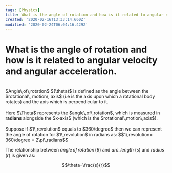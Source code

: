 ```yaml
---
tags: [Physics]
title: What is the angle of rotation and how is it related to angular velocity and angular acceleration.
created: '2020-02-16T13:33:14.660Z'
modified: '2020-02-24T06:04:16.429Z'
---
```


# What is the angle of rotation and how is it related to angular velocity and angular acceleration.

<br>
$Angle\,of\,rotation$ $(\theta)$  is defined as the angle between the $rotational\, motion\, axis$ (i.e is the axis upon which a rotational body rotates) and the axis which is perpendicular to it.
<br>
<br>
Here $\Theta$ represents the $angle\,of\,rotation$, which is measured in <b>radians</b> alongside the $x-axis$ (which is the $rotational\,motion\,axis$).
<br>
<br>
Suppose if $1\,revolution$ equals to $360\degree$ then we can represent the angle of rotation for $1\,revolution$ in radians as:
$$1\,revolution= 360\degree = 2\pi\,radians$$

The relationship between $angle\,of\,rotation\,(\theta)$ and $arc\_length$ $(s)$ and $radius\,(r)$ is given as:

$$\theta=\frac{s}{r}$$



